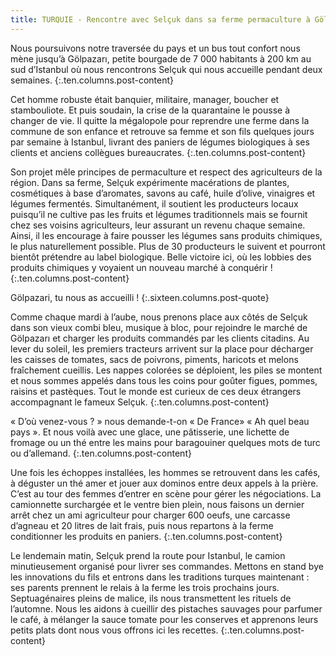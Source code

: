 ```yaml
---
title: TURQUIE - Rencontre avec Selçuk dans sa ferme permaculture à Gölpazari
---
```


Nous poursuivons notre traversée du pays et un bus tout confort nous mène jusqu’à Gölpazarı, petite bourgade de 7 000 habitants à 200 km au sud d’Istanbul où nous rencontrons Selçuk qui nous accueille pendant deux semaines.
{:.ten.columns.post-content}
<!--fin extrait-->

Cet homme robuste était banquier, militaire, manager, boucher et stambouliote. Et puis soudain, la crise de la quarantaine le pousse à changer de vie. Il quitte la mégalopole pour reprendre une ferme dans la commune de son enfance et retrouve sa femme et son fils quelques jours par semaine à Istanbul, livrant des paniers de légumes biologiques à ses clients et anciens collègues bureaucrates.
{:.ten.columns.post-content}

Son projet mêle principes de permaculture et respect des agriculteurs de la région. Dans sa ferme, Selçuk expérimente macérations de plantes, cosmétiques à base d’aromates, savons au café, huile d’olive, vinaigres et légumes fermentés. Simultanément, il soutient les producteurs locaux puisqu’il ne cultive pas les fruits et légumes traditionnels mais se fournit chez ses voisins agriculteurs, leur assurant un revenu chaque semaine. Ainsi, il les encourage à faire pousser les légumes sans produits chimiques, le plus naturellement possible. Plus de 30 producteurs le suivent et pourront bientôt prétendre au label biologique. Belle victoire ici, où les lobbies des produits chimiques y voyaient un nouveau marché à conquérir !
{:.ten.columns.post-content}


Gölpazari, tu nous as accueilli !
{:.sixteen.columns.post-quote}

Comme chaque mardi à l’aube, nous prenons place aux côtés de Selçuk dans son vieux combi bleu, musique à bloc, pour rejoindre le marché de Gölpazarı et charger les produits commandés par les clients citadins.
Au lever du soleil, les premiers tracteurs arrivent sur la place pour décharger les caisses de tomates, sacs de poivrons, piments, haricots et melons fraîchement cueillis. Les nappes colorées se déploient, les piles se montent et nous sommes appelés dans tous les coins pour goûter figues, pommes, raisins et pastèques. Tout le monde est curieux de ces deux étrangers accompagnant le fameux Selçuk.
{:.ten.columns.post-content}

« D’où venez-vous ? » nous demande-t-on « De France» « Ah quel beau pays ». Et nous voilà avec une glace, une pâtisserie, une lichette de fromage ou un thé entre les mains pour baragouiner quelques mots de turc ou d’allemand.
{:.ten.columns.post-content}

Une fois les échoppes installées, les hommes se retrouvent dans les cafés, à déguster un thé amer et jouer aux dominos entre deux appels à la prière. C’est au tour des femmes d’entrer en scène pour gérer les négociations. La camionnette surchargée et le ventre bien plein, nous faisons un dernier arrêt chez un ami agriculteur pour charger 600 oeufs, une carcasse d’agneau et 20 litres de lait frais, puis nous repartons à la ferme conditionner les produits en paniers.
{:.ten.columns.post-content}

Le lendemain matin, Selçuk prend la route pour Istanbul, le camion minutieusement organisé pour livrer ses commandes. Mettons en stand bye les innovations du fils et entrons dans les traditions turques maintenant : ses parents prennent le relais à la ferme les trois prochains jours. Septuagénaires pleins de malice, ils nous transmettent les rituels de l’automne. Nous les aidons à cueillir des pistaches sauvages pour parfumer le café, à mélanger la sauce tomate pour les conserves et apprenons leurs petits plats dont nous vous offrons ici les recettes.
{:.ten.columns.post-content}
